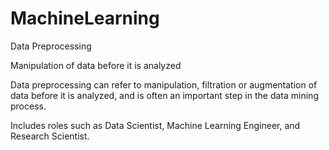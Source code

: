 # MachineLearning
Data Preprocessing 

Manipulation of data before it is analyzed

Data preprocessing can refer to manipulation, filtration or augmentation of data before it is analyzed, and is often an important step in the data mining process.

Includes roles such as Data Scientist, Machine Learning Engineer, and Research Scientist.
